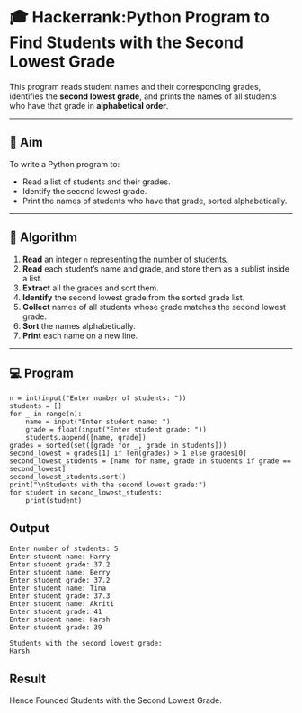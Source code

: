# 🎓 Hackerrank:Python Program to Find Students with the Second Lowest Grade

This program reads student names and their corresponding grades, identifies the **second lowest grade**, and prints the names of all students who have that grade in **alphabetical order**.

---

## 🎯 Aim

To write a Python program to:
- Read a list of students and their grades.
- Identify the second lowest grade.
- Print the names of students who have that grade, sorted alphabetically.

---

## 🧠 Algorithm

1. **Read** an integer `n` representing the number of students.
2. **Read** each student’s name and grade, and store them as a sublist inside a list.
3. **Extract** all the grades and sort them.
4. **Identify** the second lowest grade from the sorted grade list.
5. **Collect** names of all students whose grade matches the second lowest grade.
6. **Sort** the names alphabetically.
7. **Print** each name on a new line.

---

## 💻  Program
```
n = int(input("Enter number of students: "))
students = []
for _ in range(n):
    name = input("Enter student name: ")
    grade = float(input("Enter student grade: "))
    students.append([name, grade])
grades = sorted(set([grade for _, grade in students]))
second_lowest = grades[1] if len(grades) > 1 else grades[0]
second_lowest_students = [name for name, grade in students if grade == second_lowest]
second_lowest_students.sort()
print("\nStudents with the second lowest grade:")
for student in second_lowest_students:
    print(student)
```

## Output
```
Enter number of students: 5
Enter student name: Harry
Enter student grade: 37.2
Enter student name: Berry
Enter student grade: 37.2
Enter student name: Tina
Enter student grade: 37.3
Enter student name: Akriti
Enter student grade: 41
Enter student name: Harsh
Enter student grade: 39

Students with the second lowest grade:
Harsh
```
## Result
Hence Founded Students with the Second Lowest Grade.

